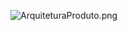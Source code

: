 ![ArquiteturaProduto.png](/.attachments/ArquiteturaProduto-ed8523e2-e3b6-4d5e-8b0c-cc21f96113fb.png)